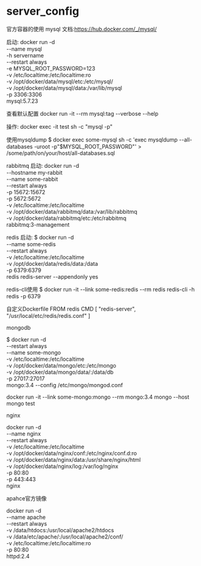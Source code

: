 # server_config
官方容器的使用
mysql
文档:https://hub.docker.com/_/mysql/

启动:
docker run -d \
--name mysql \
-h servername \
--restart always \
-e MYSQL_ROOT_PASSWORD=123 \
-v /etc/localtime:/etc/localtime:ro \
-v /opt/docker/data/mysql/etc:/etc/mysql/ \
-v /opt/docker/data/mysql/data:/var/lib/mysql \
-p 3306:3306 \
mysql:5.7.23


查看默认配置
docker run -it --rm mysql:tag --verbose --help

操作:
docker exec -it test sh -c "mysql -p"

使用mysqldump
$ docker exec some-mysql sh -c 'exec mysqldump --all-databases -uroot -p"$MYSQL_ROOT_PASSWORD"' > /some/path/on/your/host/all-databases.sql



rabbitmq
启动:
docker run -d \
--hostname my-rabbit \
--name some-rabbit \
--restart always \
-p 15672:15672 \
-p 5672:5672 \
-v /etc/localtime:/etc/localtime \
-v /opt/docker/data/rabbitmq/data:/var/lib/rabbitmq \
-v /opt/docker/data/rabbitmq/etc:/etc/rabbitmq \
rabbitmq:3-management


redis
启动:
$ docker run -d \
--name some-redis \
--restart always \
-v /etc/localtime:/etc/localtime \
-v /opt/docker/data/redis/data:/data \
-p 6379:6379 \
redis redis-server --appendonly yes

redis-cli使用
$ docker run -it --link some-redis:redis --rm redis redis-cli -h redis -p 6379

自定义Dockerfile
FROM redis
CMD [ "redis-server", "/usr/local/etc/redis/redis.conf" ]



mongodb

$ docker run -d \
--restart always \
--name some-mongo \
-v /etc/localtime:/etc/localtime \
-v /opt/docker/data/mongo/etc:/etc/mongo \
-v /opt/docker/data/mongo/data/:/data/db \
-p 27017:27017 \
mongo:3.4 --config /etc/mongo/mongod.conf 


docker run -it --link some-mongo:mongo --rm mongo:3.4 mongo --host mongo test


nginx

docker run -d \
--name nginx \
--restart always \
-v /etc/localtime:/etc/localtime \
-v /opt/docker/data/nginx/conf:/etc/nginx/conf.d:ro \
-v /opt/docker/data/nginx/data:/usr/share/nginx/html \
-v /opt/docker/data/nginx/log:/var/log/nginx \
-p 80:80 \
-p 443:443 \
nginx

apahce官方镜像

docker run -d \
--name apache \
--restart always \
-v /data/htdocs:/usr/local/apache2/htdocs \
-v /data/etc/apache/:/usr/local/apache2/conf/ \
-v /etc/localtime:/etc/localtime:ro \
-p 80:80 \
httpd:2.4

